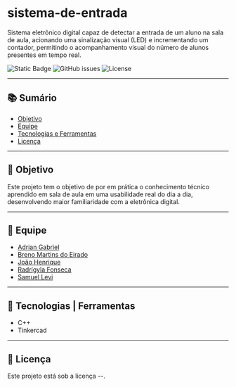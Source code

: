 # sistema-de-entrada
Sistema eletrônico digital capaz de detectar a entrada de um aluno na sala de aula, acionando uma sinalização visual (LED) e incrementando um contador, permitindo o acompanhamento visual do número de alunos presentes em tempo real.

![Static Badge](https://img.shields.io/badge/versão-0\.0\.2-blue)
![GitHub issues](https://img.shields.io/github/issues/radrigyla-fonseca/sistema-de-entrada)
![License](https://img.shields.io/github/license/radrigyla-fonseca/sistema-de-entrada)

---

## 📚 Sumário
- [Objetivo](#objetivo)
- [Equipe](#equipe)
- [Tecnologias e Ferramentas](#tecnologias--ferramentas)
- [Licença](#licença)

---

## 🎯 Objetivo
Este projeto tem o objetivo de por em prática o conhecimento técnico aprendido em sala de aula em uma usabilidade real do dia a dia, desenvolvendo maior familiaridade com a eletrônica digital.

---

## 👥 Equipe
- [Adrian Gabriel](https://github.com/T4kyo)
- [Breno Martins do Eirado](https://github.com/BrenoMartinsdoEirado)
- [João Henrique](https://github.com/joaohgp-dev)
- [Radrígyla Fonseca](https://github.com/radrigyla-fonseca)
- [Samuel Levi](https://github.com/samuellevidev)

---

## 🔧 Tecnologias | Ferramentas
- C++
- Tinkercad

---

## 📃 Licença
Este projeto está sob a licença --.
